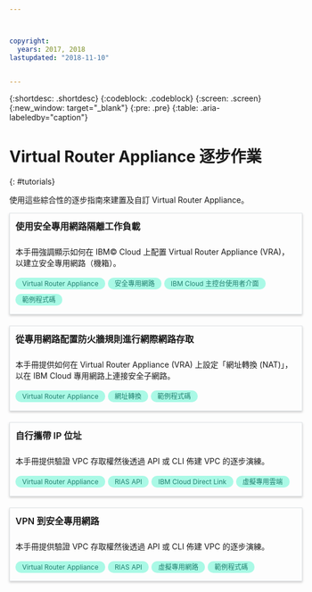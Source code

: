 ```yaml
---



copyright:
  years: 2017, 2018
lastupdated: "2018-11-10"


---
```


{:shortdesc: .shortdesc}
{:codeblock: .codeblock}
{:screen: .screen}
{:new_window: target="_blank"}
{:pre: .pre}
{:table: .aria-labeledby="caption"}

# Virtual Router Appliance 逐步作業
{: #tutorials}

使用這些綜合性的逐步指南來建置及自訂 Virtual Router Appliance。

<style>
    .solutionBox {
        margin: 0 10px 20px 0 !important;
        padding: 10px !important;
        width: 100% !important;
        border: 1px #dfe3e6 solid !important;
        box-shadow: 0px 2px 4px 0px rgba(0,0,0,0.2) !important;
    }
    .solutionBoxContainer {
    }
    .solutionBoxTitle {
      margin: 0rem !important;
      font-size: 16px !important;
      margin-bottom: 10px !important;
      font-weight: 600 !important;
    }
    .tag-filter.category {
        background: #aaf9e6 !important;
        color: #238070 !important;
    }
    .tag-filter {
        padding: 3px 12px !important;
        font-size: 12px !important;
        margin-right: 1px !important;
        border-radius: 10px !important;
        white-space: nowrap !important;
        line-height: 1.8rem !important;
    }
    .solutionBoxDescription {
        display:flex !important;
        flex-wrap: wrap !important;
    }
   .solutionBoxTitle a {
      text-decoration-line:none !important;
    }
    .descriptionContainer {
        flex-grow: 1 !important;
        width: 200px !important;
    }
    .architectureDiagramContainer {
        width: 300px !important;
        padding: 0 10px !important;
    }
    .architectureDiagram {
        max-height: 200px !important;
        padding: 5px !important;
    }
</style>

<div class = "solutionBox">
        <h3 id="scalable-webapp-kubernetes.html" class="solutionBoxTitle">
            <a href = "/docs/tutorials/secure-network-enclosure.html#isolate-workloads-with-a-secure-private-network">使用安全專用網路隔離工作負載</a>
        </h3>
        <div class="solutionBoxDescription">
            <div class="descriptionContainer">
                <p>本手冊強調顯示如何在 IBM© Cloud 上配置 Virtual Router Appliance (VRA)，以建立安全專用網路（機箱）。</p>
                    <span class="tag-filter category">Virtual Router Appliance</span>
                    <span class="tag-filter category">安全專用網路</span>
                    <span class="tag-filter category">IBM Cloud 主控台使用者介面</span>
                    <span class="tag-filter category">範例程式碼</span>
    </div>
  </div>
  </div>

<div class = "solutionBox">
        <h3 id="scalable-webapp-kubernetes.html" class="solutionBoxTitle">
            <a href = "/docs/tutorials/nat-config-private.html#configure-firewall-rules-for-internet-access-from-a-private-network">從專用網路配置防火牆規則進行網際網路存取</a>
        </h3>
        <div class="solutionBoxDescription">
            <div class="descriptionContainer">
                <p>本手冊提供如何在 Virtual Router Appliance (VRA) 上設定「網址轉換 (NAT)」，以在 IBM Cloud 專用網路上連接安全子網路。</p>
                    <span class="tag-filter category">Virtual Router Appliance</span>
                    <span class="tag-filter category">網址轉換</span>
                    <span class="tag-filter category">範例程式碼</span>
    </div>
  </div>
  </div>

<div class = "solutionBoxContainer">
    <div class = "solutionBox">
        <h3 id="scalable-webapp-kubernetes.html" class="solutionBoxTitle">
            <a href = "/docs/tutorials/byoip.html#bring-your-own-ip-address">自行攜帶 IP 位址</a>
        </h3>
        <div class="solutionBoxDescription">
            <div class="descriptionContainer">
                <p>本手冊提供驗證 VPC 存取權然後透過 API 或 CLI 佈建 VPC 的逐步演練。</p>
                 <span class="tag-filter category">Virtual Router Appliance</span>
                 <span class="tag-filter category">RIAS API</span>
                 <span class="tag-filter category">IBM Cloud Direct Link</span>
                 <span class="tag-filter category">虛擬專用雲端</span>
    </div>
 </div>
 </div>

 <div class = "solutionBoxContainer">
    <div class = "solutionBox">
        <h3 id="scalable-webapp-kubernetes.html" class="solutionBoxTitle">
            <a href = "/docs/tutorials/configuring-IPSEC-VPN.html#vpn-into-a-secure-private-network">VPN 到安全專用網路</a>
        </h3>
        <div class="solutionBoxDescription">
            <div class="descriptionContainer">
                <p>本手冊提供驗證 VPC 存取權然後透過 API 或 CLI 佈建 VPC 的逐步演練。</p>
                 <span class="tag-filter category">Virtual Router Appliance</span>
                 <span class="tag-filter category">RIAS API</span>
                 <span class="tag-filter category">虛擬專用網路</span>
                 <span class="tag-filter category">範例程式碼</span>
    </div>
 </div>
 </div>
    </div>
    </div>
